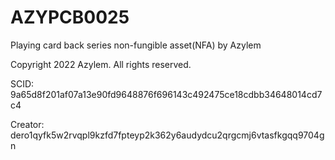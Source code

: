 # AZYPCB0025
Playing card back series non-fungible asset(NFA) by Azylem

Copyright 2022 Azylem. All rights reserved.

SCID: 9a65d8f201af07a13e90fd9648876f696143c492475ce18cdbb34648014cd7c4

Creator: dero1qyfk5w2rvqpl9kzfd7fpteyp2k362y6audydcu2qrgcmj6vtasfkgqq9704gn
